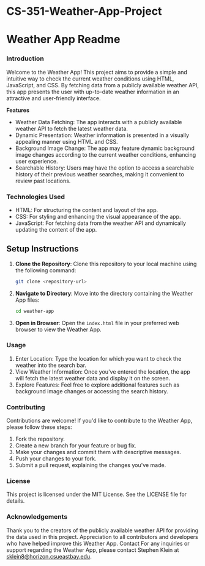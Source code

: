 # CS-351-Weather-App-Project

<h1><b>Weather App Readme</b></h1>
<h3><b>Introduction</b></h3>
Welcome to the Weather App! This project aims to provide a simple and intuitive way to check the current weather conditions using HTML, JavaScript, and CSS. By fetching data from a publicly available weather API, this app presents the user with up-to-date weather information in an attractive and user-friendly interface.

<b>Features</b>
<ul>
<li>Weather Data Fetching: The app interacts with a publicly available weather API to fetch the latest weather data.</li>
<li>Dynamic Presentation: Weather information is presented in a visually appealing manner using HTML and CSS.</li>
<li>Background Image Change: The app may feature dynamic background image changes according to the current weather conditions, enhancing user experience.</li>
<li>Searchable History: Users may have the option to access a searchable history of their previous weather searches, making it convenient to review past locations.</li>
</ul>

<h3><b>Technologies Used</b></h3>
<ul>
<li>HTML: For structuring the content and layout of the app.</li>
<li>CSS: For styling and enhancing the visual appearance of the app.</li>
<li>JavaScript: For fetching data from the weather API and dynamically updating the content of the app.</li>
</ul>

## Setup Instructions
1. **Clone the Repository**: Clone this repository to your local machine using the following command:
    ```bash
    git clone <repository-url>
    ```

2. **Navigate to Directory**: Move into the directory containing the Weather App files:
    ```bash
    cd weather-app
    ```

3. **Open in Browser**: Open the `index.html` file in your preferred web browser to view the Weather App.

<h3><b>Usage</b></h3>
<ol type="1">
<li>Enter Location: Type the location for which you want to check the weather into the search bar.</li>
<li>View Weather Information: Once you've entered the location, the app will fetch the latest weather data and display it on the screen.</li>
<li>Explore Features: Feel free to explore additional features such as background image changes or accessing the search history.</li>
</ol>

<h3><b>Contributing</b></h3>
Contributions are welcome! If you'd like to contribute to the Weather App, please follow these steps:
<ol type="1">
<li>Fork the repository.</li>
<li>Create a new branch for your feature or bug fix.</li>
<li>Make your changes and commit them with descriptive messages.</li>
<li>Push your changes to your fork.</li>
<li>Submit a pull request, explaining the changes you've made.</li>
</ol>
<h3><b>License</b></h3>
This project is licensed under the MIT License. See the LICENSE file for details.

<h3><b>Acknowledgements</b></h3>
Thank you to the creators of the publicly available weather API for providing the data used in this project.
Appreciation to all contributors and developers who have helped improve this Weather App.
Contact
For any inquiries or support regarding the Weather App, please contact Stephen Klein at <a href="mailto:sklein8@horizon.csueastbay.edu">sklein8@horizon.csueastbay.edu</a>.